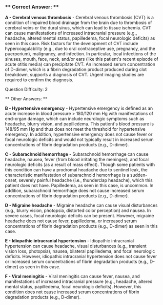 ### ** Correct Answer: **

**A - Cerebral venous thrombosis** - Cerebral venous thrombosis (CVT) is a condition of impaired blood drainage from the brain due to thrombosis of cerebral veins or the dural sinus, which can lead to tissue ischemia. CVT can cause manifestations of increased intracranial pressure (e.g., headache, altered mental status, papilledema, focal neurologic deficits) as seen in this case. Risk factors for the development of CVT include hypercoagulability (e.g., due to oral contraceptive use, pregnancy, and the puerperium), malignancy, and infection. In particular, local infections of the sinuses, mouth, face, neck, and/or ears (like this patient's recent episode of acute otitis media) can precipitate CVT. An increased serum concentration of D-dimer, which is a fibrin degradation product produced during clot breakdown, supports a diagnosis of CVT. Urgent imaging studies are required to confirm the diagnosis.

Question Difficulty: 2

** Other Answers: **

**B - Hypertensive emergency** - Hypertensive emergency is defined as an acute increase in blood pressure > 180/120 mm Hg with manifestations of end-organ damage, which can include neurologic symptoms such as headache, blurry vision, and papilledema. This patient's blood pressure is 148/95 mm Hg and thus does not meet the threshold for hypertensive emergency. In addition, hypertensive emergency does not cause fever or focal neurologic deficits and would not typically result in increased serum concentrations of fibrin degradation products (e.g., D-dimer).

**C - Subarachnoid hemorrhage** - Subarachnoid hemorrhage can cause headache, nausea, fever (from blood irritating the meninges), and focal neurologic deficits (as a result of mass effect). Though some patients with this condition can have a prodromal headache due to sentinel leak, the characteristic manifestation of subarachnoid hemorrhage is a sudden-onset, severely painful headache (i.e., thunderclap headache), which this patient does not have. Papilledema, as seen in this case, is uncommon. In addition, subarachnoid hemorrhage does not cause increased serum concentrations of fibrin degradation products (e.g., D-dimer).

**D - Migraine headache** - Migraine headache can cause visual disturbances (e.g., blurry vision, photopsia, distorted color perception) and nausea. In severe cases, focal neurologic deficits can be present. However, migraine headache does not cause fever, papilledema, or increased serum concentrations of fibrin degradation products (e.g., D-dimer) as seen in this case.

**E - Idiopathic intracranial hypertension** - Idiopathic intracranial hypertension can cause headache, visual disturbances (e.g., transient vision loss, photopsia), nausea, bilateral papilledema, and focal neurologic deficits. However, idiopathic intracranial hypertension does not cause fever or increased serum concentrations of fibrin degradation products (e.g., D-dimer) as seen in this case.

**F - Viral meningitis** - Viral meningitis can cause fever, nausea, and manifestations of increased intracranial pressure (e.g., headache, altered mental status, papilledema, focal neurologic deficits). However, this condition does not cause increased serum concentrations of fibrin degradation products (e.g., D-dimer).

